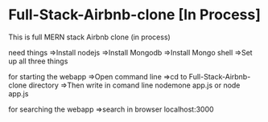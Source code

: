 # Full-Stack-Airbnb-clone [In Process]
This is full MERN stack Airbnb clone (in process)

need things 
      =>Install nodejs
      =>Install Mongodb
      =>Install Mongo shell
      =>Set up all three things

for starting the webapp
      =>Open command line
      =>cd to Full-Stack-Airbnb-clone directory
      =>Then write in comand line nodemone app.js or node app.js

for searching the webapp
      =>search in browser localhost:3000

